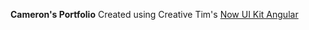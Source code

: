 **Cameron's Portfolio**
Created using Creative Tim's [Now UI Kit Angular](https://creativetimofficial.github.io/now-ui-kit-angular/index)
